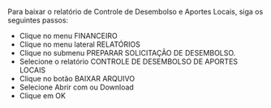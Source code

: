Para baixar o relatório de Controle de Desembolso e Aportes Locais, siga os seguintes passos:

* Clique no menu FINANCEIRO
* Clique no menu lateral RELATÓRIOS
* Clique no submenu PREPARAR SOLICITAÇÃO DE DESEMBOLSO.
* Selecione o relatório CONTROLE DE DESEMBOLSO DE APORTES LOCAIS
* Clique no botão BAIXAR ARQUIVO
* Selecione Abrir com ou Download
* Clique em OK